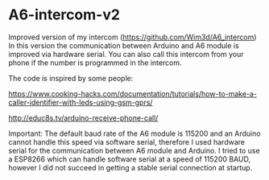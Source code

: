 # A6-intercom-v2
Improved version of my intercom (https://github.com/Wim3d/A6_intercom)
In this version the communication between Arduino and A6 module is improved via hardware serial.
You can also call this intercom from your phone if the number is programmed in the intercom.

The code is inspired by some people:

https://www.cooking-hacks.com/documentation/tutorials/how-to-make-a-caller-identifier-with-leds-using-gsm-gprs/

http://educ8s.tv/arduino-receive-phone-call/

Important: The default baud rate of the A6 module is 115200 and an Arduino cannot handle this speed via software serial, therefore I used hardware serial for the communication between A6 module and Arduino.
I tried to use a ESP8266 which can handle software serial at a speed of 115200 BAUD, however I did not succeed in getting a stable serial connection at startup.

